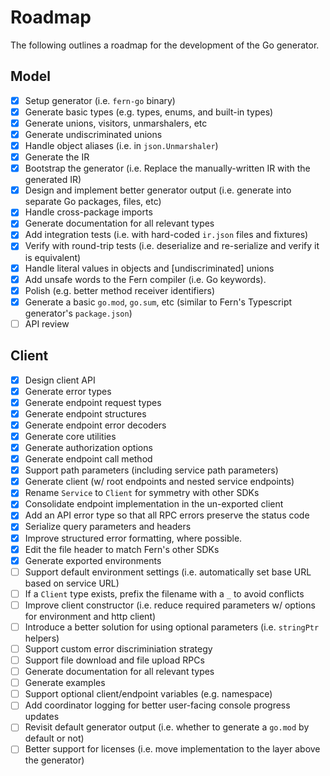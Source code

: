 # Roadmap

The following outlines a roadmap for the development of the Go generator.

## Model

- [x] Setup generator (i.e. `fern-go` binary)
- [x] Generate basic types (e.g. types, enums, and built-in types)
- [x] Generate unions, visitors, unmarshalers, etc
- [x] Generate undiscriminated unions
- [x] Handle object aliases (i.e. in `json.Unmarshaler`)
- [x] Generate the IR
- [x] Bootstrap the generator (i.e. Replace the manually-written IR with the generated IR)
- [x] Design and implement better generator output (i.e. generate into separate Go packages, files, etc)
- [x] Handle cross-package imports
- [x] Generate documentation for all relevant types
- [x] Add integration tests (i.e. with hard-coded `ir.json` files and fixtures)
- [x] Verify with round-trip tests (i.e. deserialize and re-serialize and verify it is equivalent)
- [x] Handle literal values in objects and [undiscriminated] unions
- [x] Add unsafe words to the Fern compiler (i.e. Go keywords).
- [x] Polish (e.g. better method receiver identifiers)
- [x] Generate a basic `go.mod`, `go.sum`, etc (similar to Fern's Typescript generator's `package.json`)
- [ ] API review

## Client

- [x] Design client API
- [x] Generate error types
- [x] Generate endpoint request types
- [x] Generate endpoint structures
- [x] Generate endpoint error decoders
- [x] Generate core utilities
- [x] Generate authorization options
- [x] Generate endpoint call method
- [x] Support path parameters (including service path parameters)
- [x] Generate client (w/ root endpoints and nested service endpoints)
- [x] Rename `Service` to `Client` for symmetry with other SDKs
- [x] Consolidate endpoint implementation in the un-exported client
- [x] Add an API error type so that all RPC errors preserve the status code
- [x] Serialize query parameters and headers
- [x] Improve structured error formatting, where possible.
- [x] Edit the file header to match Fern's other SDKs
- [x] Generate exported environments
- [ ] Support default environment settings (i.e. automatically set base URL based on service URL)
- [ ] If a `Client` type exists, prefix the filename with a `_` to avoid conflicts
- [ ] Improve client constructor (i.e. reduce required parameters w/ options for environment and http client)
- [ ] Introduce a better solution for using optional parameters (i.e. `stringPtr` helpers)
- [ ] Support custom error discriminiation strategy
- [ ] Support file download and file upload RPCs
- [ ] Generate documentation for all relevant types
- [ ] Generate examples
- [ ] Support optional client/endpoint variables (e.g. namespace)
- [ ] Add coordinator logging for better user-facing console progress updates
- [ ] Revisit default generator output (i.e. whether to generate a `go.mod` by default or not)
- [ ] Better support for licenses (i.e. move implementation to the layer above the generator)
